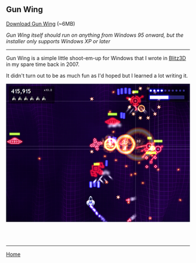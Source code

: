 ## Gun Wing
 
[Download Gun Wing](https://github.com/Arjailer/arjailer.github.io/releases/download/GunWing-1.1/GunWing.Setup.exe) (~6MB)

_Gun Wing itself should run on anything from Windows 95 onward, but the installer only supports Windows XP or later_

---

Gun Wing is a simple little shoot-em-up for Windows that I wrote in [Blitz3D](https://blitzresearch.itch.io/blitz3d) in my spare time back in 2007.

It didn't turn out to be as much fun as I'd hoped but I learned a lot writing it.

![Gun Wing screenshot](GunWing1.jpg)

<br/><br/>

---

[Home](.)
